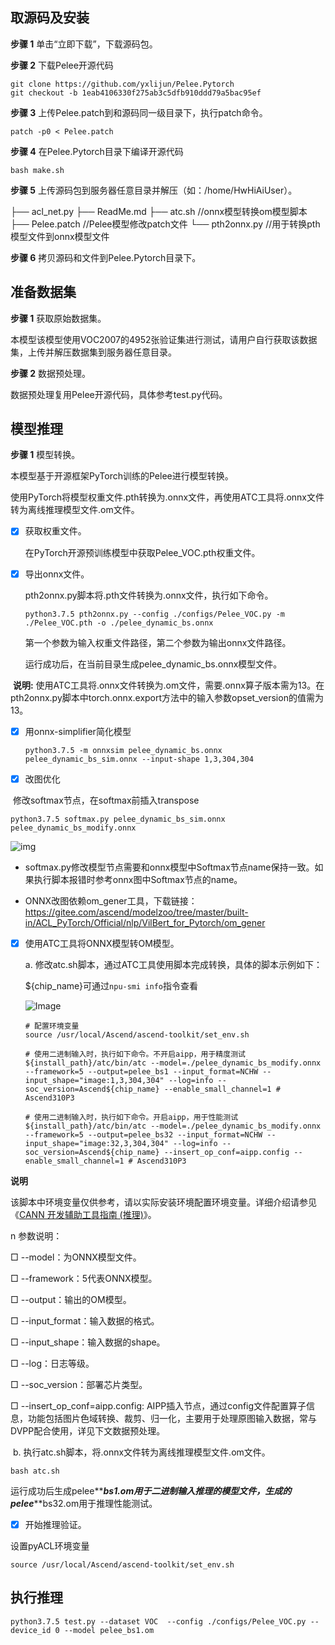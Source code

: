 ## 取源码及安装

**步骤 1** 单击“立即下载”，下载源码包。

**步骤 2** 下载Pelee开源代码
```shell
git clone https://github.com/yxlijun/Pelee.Pytorch
git checkout -b 1eab4106330f275ab3c5dfb910ddd79a5bac95ef
```


**步骤 3** 上传Pelee.patch到和源码同一级目录下，执行patch命令。

```shell
patch -p0 < Pelee.patch
```

**步骤 4** 在Pelee.Pytorch目录下编译开源代码

```shell
bash make.sh
```

**步骤 5** 上传源码包到服务器任意目录并解压（如：/home/HwHiAiUser）。

├── acl_net.py
├── ReadMe.md 
├── atc.sh                //onnx模型转换om模型脚本 
├── Pelee.patch             //Pelee模型修改patch文件 
└── pth2onnx.py             //用于转换pth模型文件到onnx模型文件 

**步骤 6** 拷贝源码和文件到Pelee.Pytorch目录下。

## 准备数据集

**步骤 1** 获取原始数据集。

本模型该模型使用VOC2007的4952张验证集进行测试，请用户自行获取该数据集，上传并解压数据集到服务器任意目录。

**步骤 2** 数据预处理。

数据预处理复用Pelee开源代码，具体参考test.py代码。

## 模型推理

**步骤 1** 模型转换。

本模型基于开源框架PyTorch训练的Pelee进行模型转换。

使用PyTorch将模型权重文件.pth转换为.onnx文件，再使用ATC工具将.onnx文件转为离线推理模型文件.om文件。

- [x] 获取权重文件。

  在PyTorch开源预训练模型中获取Pelee_VOC.pth权重文件。

- [x] 导出onnx文件。

  pth2onnx.py脚本将.pth文件转换为.onnx文件，执行如下命令。

  ```shell
  python3.7.5 pth2onnx.py --config ./configs/Pelee_VOC.py -m ./Pelee_VOC.pth -o ./pelee_dynamic_bs.onnx
  ```

  第一个参数为输入权重文件路径，第二个参数为输出onnx文件路径。

  运行成功后，在当前目录生成pelee_dynamic_bs.onnx模型文件。

 

​	**说明:** 使用ATC工具将.onnx文件转换为.om文件，需要.onnx算子版本需为13。在pth2onnx.py脚本中torch.onnx.export方法中的输入参数opset_version的值需为13。

- [x] 用onnx-simplifier简化模型

  ```shell
  python3.7.5 -m onnxsim pelee_dynamic_bs.onnx pelee_dynamic_bs_sim.onnx --input-shape 1,3,304,304
  ```

- [x] 改图优化

​	修改softmax节点，在softmax前插入transpose

  ```shell
  python3.7.5 softmax.py pelee_dynamic_bs_sim.onnx pelee_dynamic_bs_modify.onnx
  ```

![img](file:///C:\Users\C00444~1\AppData\Local\Temp\ksohtml124560\wps2.jpg) 

- softmax.py修改模型节点需要和onnx模型中Softmax节点name保持一致。如果执行脚本报错时参考onnx图中Softmax节点的name。

- ONNX改图依赖om_gener工具，下载链接：https://gitee.com/ascend/modelzoo/tree/master/built-in/ACL_PyTorch/Official/nlp/VilBert_for_Pytorch/om_gener

 


- [x] 使用ATC工具将ONNX模型转OM模型。

  a. 修改atc.sh脚本，通过ATC工具使用脚本完成转换，具体的脚本示例如下：

  ${chip_name}可通过`npu-smi info`指令查看
     
   ![Image](https://gitee.com/ascend/ModelZoo-PyTorch/raw/master/ACL_PyTorch/images/310P3.png)
  
  ```shell
  # 配置环境变量 
  source /usr/local/Ascend/ascend-toolkit/set_env.sh
  
  # 使用二进制输入时，执行如下命令。不开启aipp，用于精度测试
  ${install_path}/atc/bin/atc --model=./pelee_dynamic_bs_modify.onnx --framework=5 --output=pelee_bs1 --input_format=NCHW --input_shape="image:1,3,304,304" --log=info --soc_version=Ascend${chip_name} --enable_small_channel=1 # Ascend310P3
  
  # 使用二进制输入时，执行如下命令。开启aipp，用于性能测试
  ${install_path}/atc/bin/atc --model=./pelee_dynamic_bs_modify.onnx --framework=5 --output=pelee_bs32 --input_format=NCHW --input_shape="image:32,3,304,304" --log=info --soc_version=Ascend${chip_name} --insert_op_conf=aipp.config --enable_small_channel=1 # Ascend310P3
  ```



**说明**

该脚本中环境变量仅供参考，请以实际安装环境配置环境变量。详细介绍请参见《[CANN 开发辅助工具指南 (推理)](https://support.huawei.com/enterprise/zh/ascend-computing/cann-pid-251168373?category=developer-documents&subcategory=auxiliary-development-tools)》。

n 参数说明：

□ --model：为ONNX模型文件。

□ --framework：5代表ONNX模型。

□ --output：输出的OM模型。

□ --input_format：输入数据的格式。

□ --input_shape：输入数据的shape。

□ --log：日志等级。

□ --soc_version：部署芯片类型。

□ --insert_op_conf=aipp.config:  AIPP插入节点，通过config文件配置算子信息，功能包括图片色域转换、裁剪、归一化，主要用于处理原图输入数据，常与DVPP配合使用，详见下文数据预处理。



​	b. 执行atc.sh脚本，将.onnx文件转为离线推理模型文件.om文件。

```shell
bash atc.sh
```

运行成功后生成pelee**_**bs1.om用于二进制输入推理的模型文件，生成的pelee**_**bs32.om用于推理性能测试。

- [x]  开始推理验证。

  设置pyACL环境变量

```shell
source /usr/local/Ascend/ascend-toolkit/set_env.sh
```

 

## 执行推理

```shell
python3.7.5 test.py --dataset VOC  --config ./configs/Pelee_VOC.py --device_id 0 --model pelee_bs1.om
```

